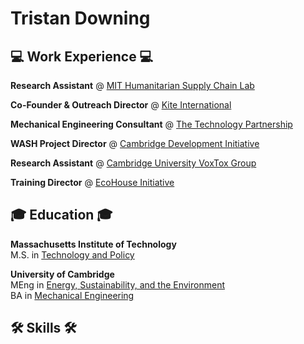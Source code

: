 # Tristan Downing

## 💻 Work Experience 💻

**Research Assistant** @ [MIT Humanitarian Supply Chain Lab](https://humanitarian.mit.edu/) <br>

**Co-Founder & Outreach Director** @ [Kite International](https://studentspoweringchange.org/) <br>

**Mechanical Engineering Consultant** @ [The Technology Partnership](https://www.ttp.com/) <br>

**WASH Project Director** @ [Cambridge Development Initiative](http://www.cambridgedevelopment.org/) <br>

**Research Assistant** @ [Cambridge University VoxTox Group](https://www.hep.phy.cam.ac.uk/research/high-energy-physics-computational-radiotherapy/cambridge-voxtox-group) <br>

**Training Director** @ [EcoHouse Initiative](http://www.ecohouseinitiative.org/) <br>

## 🎓 Education 🎓

**Massachusetts Institute of Technology**<br>
M.S. in [Technology and Policy](https://tpp.mit.edu/)

**University of Cambridge**<br>
MEng in [Energy, Sustainability, and the Environment](http://teaching.eng.cam.ac.uk/content/part-iib-engineering-area-requirements-energy-sustainability-and-environment)<br>
BA in [Mechanical Engineering](http://teaching.eng.cam.ac.uk/node/801/)

## 🛠 Skills 🛠

## 

